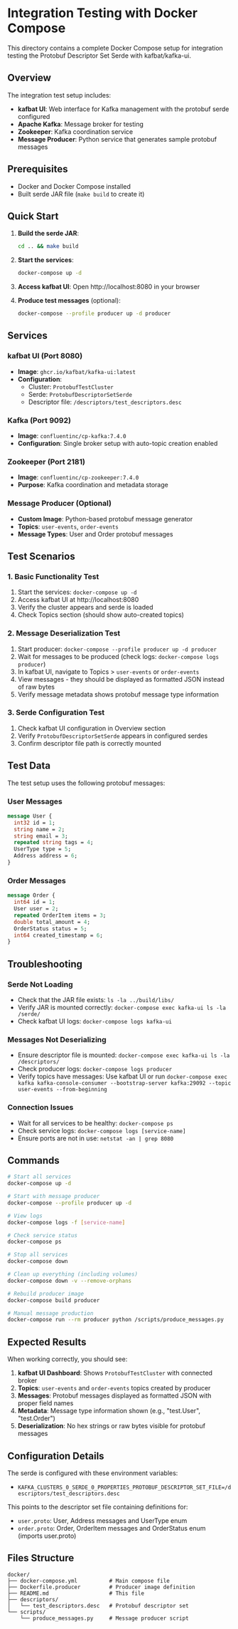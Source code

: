 # Integration Testing with Docker Compose

This directory contains a complete Docker Compose setup for integration testing the Protobuf Descriptor Set Serde with kafbat/kafka-ui.

## Overview

The integration test setup includes:
- **kafbat UI**: Web interface for Kafka management with the protobuf serde configured
- **Apache Kafka**: Message broker for testing
- **Zookeeper**: Kafka coordination service
- **Message Producer**: Python service that generates sample protobuf messages

## Prerequisites

- Docker and Docker Compose installed
- Built serde JAR file (`make build` to create it)

## Quick Start

1. **Build the serde JAR**:
   ```bash
   cd .. && make build
   ```

2. **Start the services**:
   ```bash
   docker-compose up -d
   ```

3. **Access kafbat UI**:
   Open http://localhost:8080 in your browser

4. **Produce test messages** (optional):
   ```bash
   docker-compose --profile producer up -d producer
   ```

## Services

### kafbat UI (Port 8080)
- **Image**: `ghcr.io/kafbat/kafka-ui:latest`
- **Configuration**: 
  - Cluster: `ProtobufTestCluster`
  - Serde: `ProtobufDescriptorSetSerde`
  - Descriptor file: `/descriptors/test_descriptors.desc`

### Kafka (Port 9092)
- **Image**: `confluentinc/cp-kafka:7.4.0`
- **Configuration**: Single broker setup with auto-topic creation enabled

### Zookeeper (Port 2181)
- **Image**: `confluentinc/cp-zookeeper:7.4.0` 
- **Purpose**: Kafka coordination and metadata storage

### Message Producer (Optional)
- **Custom Image**: Python-based protobuf message generator
- **Topics**: `user-events`, `order-events`
- **Message Types**: User and Order protobuf messages

## Test Scenarios

### 1. Basic Functionality Test
1. Start the services: `docker-compose up -d`
2. Access kafbat UI at http://localhost:8080
3. Verify the cluster appears and serde is loaded
4. Check Topics section (should show auto-created topics)

### 2. Message Deserialization Test
1. Start producer: `docker-compose --profile producer up -d producer`
2. Wait for messages to be produced (check logs: `docker-compose logs producer`)
3. In kafbat UI, navigate to Topics > `user-events` or `order-events`
4. View messages - they should be displayed as formatted JSON instead of raw bytes
5. Verify message metadata shows protobuf message type information

### 3. Serde Configuration Test
1. Check kafbat UI configuration in Overview section
2. Verify `ProtobufDescriptorSetSerde` appears in configured serdes
3. Confirm descriptor file path is correctly mounted

## Test Data

The test setup uses the following protobuf messages:

### User Messages
```protobuf
message User {
  int32 id = 1;
  string name = 2;
  string email = 3;
  repeated string tags = 4;
  UserType type = 5;
  Address address = 6;
}
```

### Order Messages  
```protobuf
message Order {
  int64 id = 1;
  User user = 2;
  repeated OrderItem items = 3;
  double total_amount = 4;
  OrderStatus status = 5;
  int64 created_timestamp = 6;
}
```

## Troubleshooting

### Serde Not Loading
- Check that the JAR file exists: `ls -la ../build/libs/`
- Verify JAR is mounted correctly: `docker-compose exec kafka-ui ls -la /serde/`
- Check kafbat UI logs: `docker-compose logs kafka-ui`

### Messages Not Deserializing
- Ensure descriptor file is mounted: `docker-compose exec kafka-ui ls -la /descriptors/`
- Check producer logs: `docker-compose logs producer` 
- Verify topics have messages: Use kafbat UI or run `docker-compose exec kafka kafka-console-consumer --bootstrap-server kafka:29092 --topic user-events --from-beginning`

### Connection Issues
- Wait for all services to be healthy: `docker-compose ps`
- Check service logs: `docker-compose logs [service-name]`
- Ensure ports are not in use: `netstat -an | grep 8080`

## Commands

```bash
# Start all services
docker-compose up -d

# Start with message producer
docker-compose --profile producer up -d

# View logs
docker-compose logs -f [service-name]

# Check service status
docker-compose ps

# Stop all services  
docker-compose down

# Clean up everything (including volumes)
docker-compose down -v --remove-orphans

# Rebuild producer image
docker-compose build producer

# Manual message production
docker-compose run --rm producer python /scripts/produce_messages.py
```

## Expected Results

When working correctly, you should see:

1. **kafbat UI Dashboard**: Shows `ProtobufTestCluster` with connected broker
2. **Topics**: `user-events` and `order-events` topics created by producer  
3. **Messages**: Protobuf messages displayed as formatted JSON with proper field names
4. **Metadata**: Message type information shown (e.g., "test.User", "test.Order")
5. **Deserialization**: No hex strings or raw bytes visible for protobuf messages

## Configuration Details

The serde is configured with these environment variables:
- `KAFKA_CLUSTERS_0_SERDE_0_PROPERTIES_PROTOBUF_DESCRIPTOR_SET_FILE=/descriptors/test_descriptors.desc`

This points to the descriptor set file containing definitions for:
- `user.proto`: User, Address messages and UserType enum
- `order.proto`: Order, OrderItem messages and OrderStatus enum (imports user.proto)

## Files Structure

```
docker/
├── docker-compose.yml          # Main compose file
├── Dockerfile.producer         # Producer image definition  
├── README.md                   # This file
├── descriptors/
│   └── test_descriptors.desc   # Protobuf descriptor set
└── scripts/
    └── produce_messages.py     # Message producer script
```
